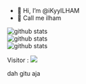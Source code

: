 - 👋 Hi, I’m @iKyyILHAM
- 👀 Call me ilham

![github stats](https://github-readme-stats.vercel.app/api?username=iKyyilham&show_icons=true)<br/>
![github stats](https://github-readme-streak-stats.herokuapp.com/?user=ikyyilham&hide_border=false)<br/>
![github stats](https://github-readme-stats.vercel.app/api/top-langs/?username=ikyyilham&hide_border=false&include_all_commits=true&count_private=true&layout=compact)<br/>

<p align=""> 
  Visitor : 
  <img src="https://profile-counter.glitch.me/ikyyilham/count.svg" />
</p>

dah gitu aja
<!---
iKyyILHAM/iKyyILHAM is a ✨ special ✨ repository because its `README.md` (this file) appears on your GitHub profile.
You can click the Preview link to take a look at your changes.
--->
